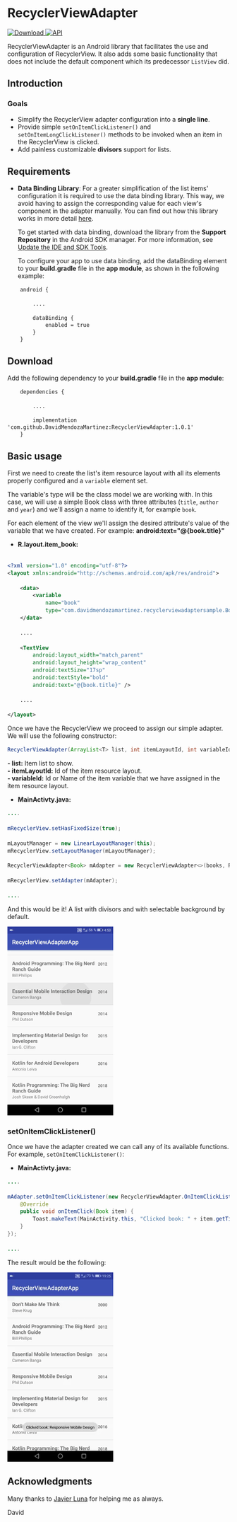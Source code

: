 # RecyclerViewAdapter

[ ![Download](https://api.bintray.com/packages/davidmendozamartinez/maven/RecyclerViewAdapter/images/download.svg) ](https://bintray.com/davidmendozamartinez/maven/RecyclerViewAdapter/_latestVersion)
[![API](https://img.shields.io/badge/API-21%2B-brightgreen.svg?style=flat)](https://android-arsenal.com/api?level=21)

RecyclerViewAdapter is an Android library that facilitates the use and configuration of RecyclerView. It also adds some basic functionality that does not include the default component which its predecessor `ListView` did.

## Introduction

### Goals
* Simplify the RecyclerView adapter configuration into a **single line**.
* Provide simple `setOnItemClickListener()` and `setOnItemLongClickListener()` methods to be invoked when an item in the RecyclerView is clicked.
* Add painless customizable **divisors** support for lists.

## Requirements
* **Data Binding Library**: For a greater simplification of the list items' configuration it is required to use the data binding library. This way, we avoid having to assign the corresponding value for each view's component in the adapter manually. You can find out how this library works in more detail [here](https://developer.android.com/topic/libraries/data-binding).

	To get started with data binding, download the library from the **Support Repository** in the Android SDK manager. For more information, see [Update the IDE and SDK Tools](https://developer.android.com/studio/intro/update.html).

	To configure your app to use data binding, add the dataBinding element to your **build.gradle** file in the **app module**, as shown in the following example:

~~~
    android {

        ....

        dataBinding {
            enabled = true
        }
    }
~~~

## Download
Add the following dependency to your **build.gradle** file in the **app module**: 

~~~
    dependencies {

        ....

        implementation 'com.github.DavidMendozaMartinez:RecyclerViewAdapter:1.0.1'
    }
~~~

## Basic usage

First we need to create the list's item resource layout with all its elements properly configured and a `variable` element set.

The variable's type will be the class model we are working with. In this case, we will use a simple Book class with three attributes (`title`, `author` and `year`) and we'll assign a name to identify it, for example `book`.

For each element of the view we'll assign the desired attribute's value of the variable that we have created. For example: **android:text="@{book.title}"**

* **R.layout.item_book:**
~~~xml

<?xml version="1.0" encoding="utf-8"?>
<layout xmlns:android="http://schemas.android.com/apk/res/android">

    <data>
        <variable
            name="book"
            type="com.davidmendozamartinez.recyclerviewadaptersample.Book" />
    </data>

    ....

    <TextView
        android:layout_width="match_parent"
        android:layout_height="wrap_content"
        android:textSize="17sp"
        android:textStyle="bold"
        android:text="@{book.title}" />

    ....

</layout>
~~~


Once we have the RecyclerView we proceed to assign our simple adapter. We will use the following constructor:

~~~java
RecyclerViewAdapter(ArrayList<T> list, int itemLayoutId, int variableId)
~~~

**\- list:** Item list to show.</br>
**\- itemLayoutId:** Id of the item resource layout.</br>
**\- variableId:** Id or Name of the item variable that we have assigned in the item resource layout.

* **MainActivty.java:** 
~~~java
....

mRecyclerView.setHasFixedSize(true);

mLayoutManager = new LinearLayoutManager(this);
mRecyclerView.setLayoutManager(mLayoutManager);

RecyclerViewAdapter<Book> mAdapter = new RecyclerViewAdapter<>(books, R.layout.item_book, BR.book);

mRecyclerView.setAdapter(mAdapter);

....
~~~

And this would be it! A list with divisors and with selectable background by default.

![](https://github.com/DavidMendozaMartinez/RecyclerViewAdapter/blob/master/static/basic_usage.gif?raw=true)

### **setOnItemClickListener()**

Once we have the adapter created we can call any of its available functions. For example, `setOnItemClickListener()`:

* **MainActivty.java:** 
~~~java
....

mAdapter.setOnItemClickListener(new RecyclerViewAdapter.OnItemClickListener<Book>() {
    @Override
    public void onItemClick(Book item) {
        Toast.makeText(MainActivity.this, "Clicked book: " + item.getTitle(), Toast.LENGTH_SHORT).show();
    }
});

....
~~~

The result would be the following:

![](https://github.com/DavidMendozaMartinez/RecyclerViewAdapter/blob/master/static/click_listener.gif?raw=true)


## Acknowledgments
Many thanks to [Javier Luna](https://github.com/JavierLuna) for helping me as always.


David